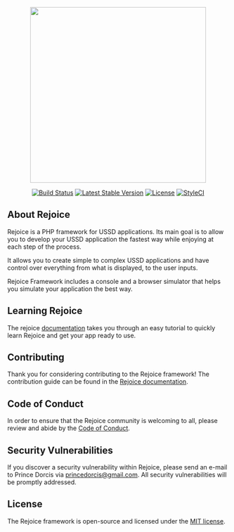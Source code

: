 <p align="center"><img src="https://github.com/rejoice-framework/docs/raw/master/assets/images/logo.png" width="400"></p>

<p align="center">
<a href="https://travis-ci.org/rejoice-framework/rejoice"><img src="https://travis-ci.com/rejoice-framework/rejoice.svg?branch=master" alt="Build Status"></a>
<a href="https://packagist.org/packages/rejoice/rejoice"><img src="https://poser.pugx.org/rejoice/rejoice/v/stable.svg" alt="Latest Stable Version"></a>
<a href="https://packagist.org/packages/rejoice/rejoice"><img src="https://poser.pugx.org/rejoice/rejoice/license.svg" alt="License"></a>
<a href="https://github.styleci.io/repos/274399081?branch=master"><img src="https://github.styleci.io/repos/274399081/shield?branch=master" alt="StyleCI"></a>
</p>

## About Rejoice

Rejoice is a PHP framework for USSD applications. Its main goal is to allow you to develop your USSD application the fastest way while enjoying at each step of the process.

It allows you to create simple to complex USSD applications and have control over everything from what is displayed, to the user inputs.

Rejoice Framework includes a console and a browser simulator that helps you simulate your application the best way.

## Learning Rejoice

The rejoice [documentation](https://rejoice-framework.github.io/docs) takes you through an easy tutorial to quickly learn Rejoice and get your app ready to use.

## Contributing

Thank you for considering contributing to the Rejoice framework! The contribution guide can be found in the [Rejoice documentation](https://rejoice-framework.github.io/docs/contributions).

## Code of Conduct

In order to ensure that the Rejoice community is welcoming to all, please review and abide by the [Code of Conduct](https://rejoice-framework.github.io/docs/contributions#code-of-conduct).

## Security Vulnerabilities

If you discover a security vulnerability within Rejoice, please send an e-mail to Prince Dorcis via [princedorcis@gmail.com](mailto:princedorcis@gmail.com). All security vulnerabilities will be promptly addressed.

## License

The Rejoice framework is open-source and licensed under the [MIT license](https://opensource.org/licenses/MIT).
